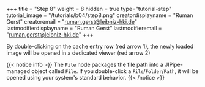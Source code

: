 +++
title = "Step 8"
weight = 8
hidden = true
type="tutorial-step"
tutorial_image = "/tutorials/b04/step8.png"
creatordisplayname = "Ruman Gerst"
creatoremail = "ruman.gerst@leibniz-hki.de"
lastmodifierdisplayname = "Ruman Gerst"
lastmodifieremail = "ruman.gerst@leibniz-hki.de"
+++

By double-clicking on the cache entry row (red arrow 1), the newly loaded image will be opened in a dedicated viewer (red arrow 2)

{{< notice info >}}
The `File` node packages the file path into a JIPipe-managed object called `File`. If you double-click a `File`/`Folder`/`Path`, it will be opened using your system's standard behavior.
{{< /notice >}}